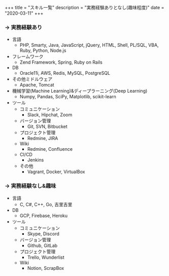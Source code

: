 +++
title = "スキル一覧"
description = "実務経験ありとなし(趣味程度)"
date = "2020-03-11"
+++

### -> 実務経験あり
- 言語
  - PHP, Smarty, Java, JavaScript, jQuery, HTML, Shell, PL/SQL, VBA, Ruby, Python, Node.js
- フレームワーク
  - Zend Framework, Spring, Ruby on Rails
- DB
  - Oracle11i, AWS, Redis, MySQL, PostgreSQL
- その他ミドルウェア
  - Apache, Tomcat
- 機械学習(Machine Learning)&ディープラーニング(Deep Learning)
  - Numpy, Pandas, SciPy, Matplotlib, scikit-learn
- ツール
  - コミュニケーション
    - Slack, Hipchat, Zoom
  - バージョン管理
    - Git, SVN, Bitbucket
  - プロジェクト管理
    - Redmine, JIRA
  - Wiki
    - Redmine, Confluence
  - CI/CD
    - Jenkins
  - その他
    - Vagrant, Docker, VirtualBox

### -> 実務経験なし&趣味
- 言語
  - C, C#, C++, Go, 吉里吉里
- DB
  - GCP, Firebase, Heroku
- ツール
  - コミュニケーション
    - Skype, Discord
  - バージョン管理
    - Github, GitLab
  - プロジェクト管理
    - Trello, Wunderlist
  - Wiki
    - Notion, ScrapBox